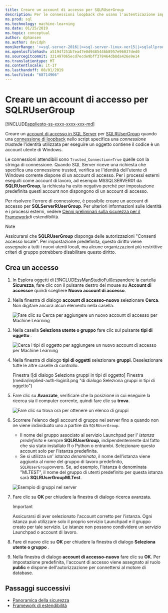 ```yaml
---
title: Creare un account di accesso per SQLRUserGroup
description: Per le connessioni loopback che usano l'autenticazione implicita, creare un account di accesso in SQL Server per SQLRUserGroup, in modo che un account di lavoro possa accedere al server per la conversione di identità nell'utente chiamante.
ms.prod: sql
ms.technology: machine-learning
ms.date: 01/25/2019
ms.topic: conceptual
author: dphansen
ms.author: davidph
monikerRange: '>=sql-server-2016||>=sql-server-linux-ver15||=sqlallproducts-allversions'
ms.openlocfilehash: a5194f251b7ea47e0d9485446b8957e96037ded0
ms.sourcegitcommit: 321497065ecd7ecde9bff378464db8da426e9e14
ms.translationtype: MT
ms.contentlocale: it-IT
ms.lasthandoff: 08/01/2019
ms.locfileid: "68714966"
---
```

# <a name="create-a-login-for-sqlrusergroup"></a>Creare un account di accesso per SQLRUserGroup
[!INCLUDE[appliesto-ss-xxxx-xxxx-xxx-md](../../includes/appliesto-ss-xxxx-xxxx-xxx-md.md)]

Creare un [account di accesso in SQL Server](https://docs.microsoft.com/sql/relational-databases/security/authentication-access/create-a-login) per [SQLRUserGroup](../concepts/security.md#sqlrusergroup) quando una [connessione di loopback](../../advanced-analytics/concepts/security.md#implied-authentication) nello script specifica una *connessione trusted*e l'identità utilizzata per eseguire un oggetto contiene il codice è un account utente di Windows.

Le connessioni attendibili sono `Trusted_Connection=True` quelle con la stringa di connessione. Quando SQL Server riceve una richiesta che specifica una connessione trusted, verifica se l'identità dell'utente di Windows corrente dispone di un account di accesso. Per i processi esterni eseguiti come account di lavoro, ad esempio MSSQLSERVER01 da **SQLRUserGroup**, la richiesta ha esito negativo perché per impostazione predefinita questi account non dispongono di un account di accesso.

Per risolvere l'errore di connessione, è possibile creare un account di accesso per **SQLServerRUserGroup**. Per ulteriori informazioni sulle identità e i processi esterni, vedere [Cenni preliminari sulla sicurezza per il Framework](../concepts/security.md)di estendibilità.

> [!Note]
> Assicurarsi che **SQLRUserGroup** disponga delle autorizzazioni "Consenti accesso locale". Per impostazione predefinita, questo diritto viene assegnato a tutti i nuovi utenti locali, ma alcune organizzazioni più restrittive criteri di gruppo potrebbero disabilitare questo diritto.

## <a name="create-a-login"></a>Crea un accesso

1. In Esplora oggetti di [!INCLUDE[ssManStudioFull](../../includes/ssmanstudiofull-md.md)]espandere la cartella **Sicurezza**, fare clic con il pulsante destro del mouse su **Account di accesso**e quindi scegliere **Nuovo account di accesso**.

2. Nella finestra di dialogo **account di accesso-nuovo** selezionare **Cerca**. Non digitare ancora alcun elemento nella casella.
    
     ![Fare clic su Cerca per aggiungere un nuovo account di accesso per Machine Learning](media/implied-auth-login1.png "Fare clic su Cerca per aggiungere un nuovo account di accesso per Machine Learning")

3. Nella casella **Seleziona utente o gruppo** fare clic sul pulsante **tipi di oggetto** .

     ![Cerca i tipi di oggetto per aggiungere un nuovo account di accesso per Machine Learning](media/implied-auth-login2.png "Cerca i tipi di oggetto per aggiungere un nuovo account di accesso per Machine Learning")

4. Nella finestra di dialogo **tipi di oggetti** selezionare **gruppi**. Deselezionare tutte le altre caselle di controllo.

     Finestra ![di dialogo Seleziona gruppi in tipi di oggetto] Finestra (media/implied-auth-login3.png "di dialogo Seleziona gruppi in tipi di oggetto")

4. Fare clic su **Avanzate**, verificare che la posizione in cui eseguire la ricerca sia il computer corrente, quindi fare clic su **trova**.

     ![Fare clic su trova ora per ottenere un elenco di gruppi](media/implied-auth-login4.png "Fare clic su trova ora per ottenere un elenco di gruppi")

5. Scorrere l'elenco degli account di gruppo nel server fino a quando non ne viene individuato uno a partire da `SQLRUserGroup`.
    
    + Il nome del gruppo associato al servizio Launchpad per l' _istanza predefinita_ è sempre **SQLRUserGroup**, indipendentemente dal fatto che sia stato installato R o Python o entrambi. Selezionare questo account solo per l'istanza predefinita.
    + Se si utilizza un' _istanza denominata_, il nome dell'istanza viene aggiunto al nome del gruppo di lavoro predefinito, `SQLRUserGroup`ovvero. Se, ad esempio, l'istanza è denominata "MLTEST", il nome del gruppo di utenti predefinito per questa istanza sarà **SQLRUserGroupMLTest**.
 
    ![Esempio di gruppi nel server](media/implied-auth-login5.png "Esempio di gruppi nel server")
   
5. Fare clic su **OK** per chiudere la finestra di dialogo ricerca avanzata.

    > [!IMPORTANT]
    > Assicurarsi di aver selezionato l'account corretto per l'istanza. Ogni istanza può utilizzare solo il proprio servizio Launchpad e il gruppo creato per tale servizio. Le istanze non possono condividere un servizio Launchpad o account di lavoro.

6. Fare di nuovo clic su **OK** per chiudere la finestra di dialogo **Seleziona utente o gruppo** .

7. Nella finestra di dialogo **account di accesso-nuovo** fare clic su **OK**. Per impostazione predefinita, l'account di accesso viene assegnato al ruolo **public** e dispone dell'autorizzazione per connettersi al motore di database.

## <a name="next-steps"></a>Passaggi successivi

+ [Panoramica della sicurezza](../concepts/security.md)
+ [Framework di estendibilità](../concepts/extensibility-framework.md)
